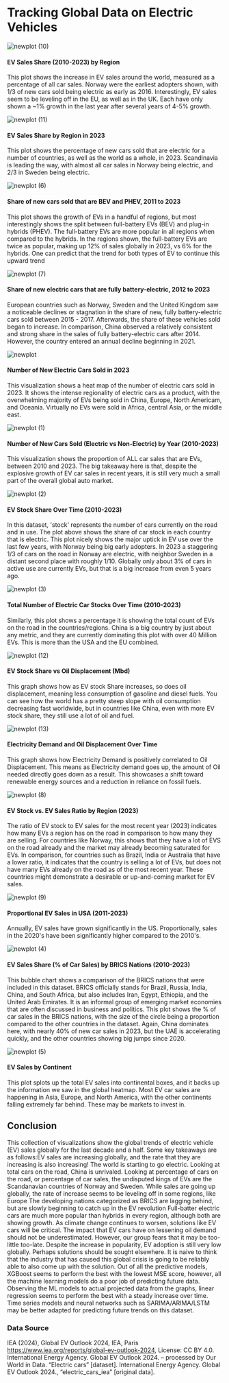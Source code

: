 # Tracking Global Data on Electric Vehicles

![newplot (10)](https://github.com/user-attachments/assets/33271794-874b-4d0c-bbe5-415bb259f63b)
#### EV Sales Share (2010-2023) by Region
This plot shows the increase in EV sales around the world, measured as a percentage of all car sales. Norway were the earliest adopters shown, with 1/3 of new cars sold being electric as early as 2016.
Interestingly, EV sales seem to be leveling off in the EU, as well as in the UK. Each have only shown a ~1% growth in the last year after several years of 4-5% growth.

![newplot (11)](https://github.com/user-attachments/assets/d4657a6c-7942-4e64-b9d3-2b6a7ca584ad)
#### EV Sales Share by Region in 2023
This plot shows the percentage of new cars sold that are electric for a number of countries, as well as the world as a whole, in 2023.
Scandinavia is leading the way, with almost all car sales in Norway being electric, and 2/3 in Sweden being electric.

![newplot (6)](https://github.com/user-attachments/assets/bd85beec-8bbc-447e-af5a-b60a9bdc7ab5)
#### Share of new cars sold that are BEV and PHEV, 2011 to 2023
This plot shows the growth of EVs in a handful of regions, but most interestingly shows the split between full-battery EVs (BEV) and plug-in hybrids (PHEV).
The full-battery EVs are more popular in all regions when compared to the hybrids. In the regions shown, the full-battery EVs are twice as popular, making up 12% of sales globally in 2023, vs 6% for the hybrids.
One can predict that the trend for both types of EV to continue this upward trend

![newplot (7)](https://github.com/user-attachments/assets/4c55542c-d4ae-49b9-b51d-08b30812a80b)
#### Share of new electric cars that are fully battery-electric, 2012 to 2023
European countries such as Norway, Sweden and the United Kingdom saw a noticeable declines or stagnation in the share of new, fully battery-electric cars sold between 2015 - 2017.
Afterwards, the share of these vehicles sold began to increase. In comparison, China observed a relatively consistent and strong share in the sales of fully battery-electric cars after 2014.
However, the country entered an annual decline beginning in 2021.

![newplot](https://github.com/user-attachments/assets/cc83a071-206b-4c22-b88f-b58cbea3456a)
#### Number of New Electric Cars Sold in 2023
This visualization shows a heat map of the number of electric cars sold in 2023.
It shows the intense regionality of electric cars as a product, with the overwhelming majority of EVs being sold in China, Europe, North Americam, and Oceania.
Virtually no EVs were sold in Africa, central Asia, or the middle east.

![newplot (1)](https://github.com/user-attachments/assets/8cd8c844-86f0-40a3-ad88-24ef12d87ce5)
#### Number of New Cars Sold (Electric vs Non-Electric) by Year (2010-2023)
This visualization shows the proportion of ALL car sales that are EVs, between 2010 and 2023. The big takeaway here is that, despite the explosive growth of EV car sales in recent years, it is still very much a small part of the overall global auto market.

![newplot (2)](https://github.com/user-attachments/assets/ee5f919b-aead-49df-ad00-eea589c50b77)
#### EV Stock Share Over Time (2010-2023)
In this dataset, 'stock' represents the number of cars currently on the road and in use. The plot above shows the share of car stock in each country that is electric.
This plot nicely shows the major uptick in EV use over the last few years, with Norway being big early adopters. In 2023 a staggering 1/3 of cars on the road in Norway are electric, with neighbor Sweden in a distant second place with roughly 1/10. Globally only about 3% of cars in active use are currently EVs, but that is a big increase from even 5 years ago.

![newplot (3)](https://github.com/user-attachments/assets/94728a6b-9b10-484e-9cc4-ba6333bbb8cd)
#### Total Number of Electric Car Stocks Over Time (2010-2023)
Similarly, this plot shows a percentage it is showing the total count of EVs on the road in the countries/regions. China is a big country by just about any metric, and they are currently dominating this plot with over 40 Million EVs.
This is more than the USA and the EU combined.

![newplot (12)](https://github.com/user-attachments/assets/eb4f76af-cd03-4810-a6fc-c4360df2bc69)
#### EV Stock Share vs Oil Displacement (Mbd)
This graph shows how as EV stock Share increases, so does oil displacement, meaning less consumption of gasoline and diesel fuels.
You can see how the world has a pretty steep slope with oil consumption decreasing fast worldwide, but in countries like China, even with more EV stock share, they still use a lot of oil and fuel.

![newplot (13)](https://github.com/user-attachments/assets/1a157f3f-7ef5-4b33-9ccf-ed741f6e0280)
#### Electricity Demand and Oil Displacement Over Time
This graph shows how Electricity Demand is positively correlated to Oil Displacement. This means as Electricity demand goes up, the amount of Oil needed directly goes down as a result.
This showcases a shift toward renewable energy sources and a reduction in reliance on fossil fuels.

![newplot (8)](https://github.com/user-attachments/assets/ab14ca64-eecc-4c65-92cd-f9abbf856bd3)
#### EV Stock vs. EV Sales Ratio by Region (2023)
The ratio of EV stock to EV sales for the most recent year (2023) indicates how many EVs a region has on the road in comparison to how many they are selling.
For countries like Norway, this shows that they have a lot of EVS on the road already and the market may already becoming saturated for EVs. In comparison, for countries such as Brazil, India or Australia that have a lower ratio, it indicates that the country is selling a lot of EVs, but does not have many EVs already on the road as of the most recent year.
These countries might demonstrate a desirable or up-and-coming market for EV sales.

![newplot (9)](https://github.com/user-attachments/assets/afa3799b-368a-4870-8a4c-84fb34f22188)
#### Proportional EV Sales in USA (2011-2023)
Annually, EV sales have grown significantly in the US. Proportionally, sales in the 2020's have been significantly higher compared to the 2010's.

![newplot (4)](https://github.com/user-attachments/assets/1159104e-dfcb-407f-b19e-dabf59abced3)
#### EV Sales Share (% of Car Sales) by BRICS Nations (2010-2023)
This bubble chart shows a comparison of the BRICS nations that were included in this dataset.
BRICS officially stands for Brazil, Russia, India, China, and South Africa, but also includes Iran, Egypt, Ethiopia, and the United Arab Emirates.
It is an informal group of emerging market economies that are often discussed in business and politics.
This plot shows the % of car sales in the BRICS nations, with the size of the circle being a proportion compared to the other countries in the dataset.
Again, China dominates here, with nearly 40% of new car sales in 2023, but the UAE is accelerating quickly, and the other countries showing big jumps since 2020.

![newplot (5)](https://github.com/user-attachments/assets/29677819-38b1-4e52-ad30-d569a3af8ebb)
#### EV Sales by Continent
This plot splots up the total EV sales into continental boxes, and it backs up the information we saw in the global heatmap.
Most EV car sales are happening in Asia, Europe, and North America, with the other continents falling extremely far behind. These may be markets to invest in.

## Conclusion
This collection of visualizations show the global trends of electric vehicle (EV) sales globally for the last decade and a half.
Some key takeaways are as follows:EV sales are increasing globally, and the rate that they are increasing is also increasing! The world is starting to go electric.
Looking at total cars on the road, China is unrivaled. Looking at percentage of cars on the road, or percentage of car sales, the undisputed kings of EVs are the Scandanavian countries of Norway and Sweden.
While sales are going up globally, the rate of increase seems to be leveling off in some regions, like Europe
The developing nations categorized as BRICS are lagging behind, but are slowly beginning to catch up in the EV revolution
Full-batter electric cars are much more popular than hybrids in every region, although both are showing growth.
As climate change continues to worsen, solutions like EV cars will be critical. The impact that EV cars have on lessening oil demand should not be underestimated. However, our group fears that it may be too-little too-late. Despite the increase in popularity, EV adoption is still very low globally.
Perhaps solutions should be sought elsewhere. It is naive to think that the industry that has caused this global crisis is going to be reliably able to also come up with the solution.
Out of all the predictive models, XGBoost seems to perform the best with the lowest MSE score, however, all the machine learning models do a poor job of predicting future data.
Observing the ML models to actual projected data from the graphs, linear regression seems to perform the best with a steady increase over time.
Time series models and neural networks such as SARIMA/ARIMA/LSTM may be better adapted for predicting future trends on this dataset.

### Data Source
IEA (2024), Global EV Outlook 2024, IEA, Paris https://www.iea.org/reports/global-ev-outlook-2024, License: CC BY 4.0.
International Energy Agency. Global EV Outlook 2024. – processed by Our World in Data. “Electric cars” [dataset]. International Energy Agency. Global EV Outlook 2024., “electric_cars_iea” [original data].
